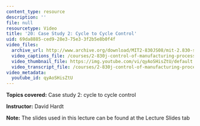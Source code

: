 ```yaml
---
content_type: resource
description: ''
file: null
resourcetype: Video
title: '20: Case Study 2: Cycle to Cycle Control'
uid: 69da8885-ced9-28e3-75e3-3f2b5e8b0f4f
video_files:
  archive_url: http://www.archive.org/download/MIT2-830JS08/mit-2.830-s08-lec20_300k.mp4
  video_captions_file: /courses/2-830j-control-of-manufacturing-processes-sma-6303-spring-2008/9a4a02126d7c58938133dcfdefee96cb_qyAoSHisZtU.vtt
  video_thumbnail_file: https://img.youtube.com/vi/qyAoSHisZtU/default.jpg
  video_transcript_file: /courses/2-830j-control-of-manufacturing-processes-sma-6303-spring-2008/929ed6091bf0e50076df1eaa2902cbfa_qyAoSHisZtU.pdf
video_metadata:
  youtube_id: qyAoSHisZtU
---
```


**Topics covered:** Case study 2: cycle to cycle control

**Instructor:** David Hardt

**Note:** The slides used in this lecture can be found at the Lecture Slides tab